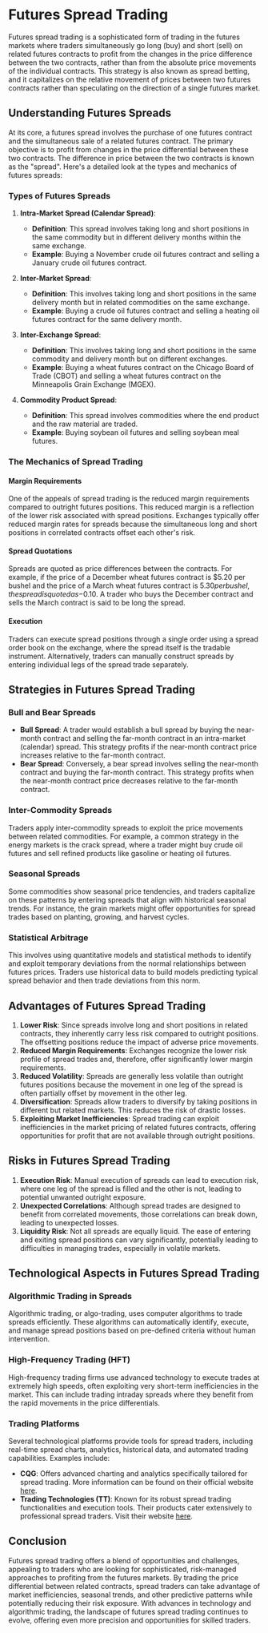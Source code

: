 # Futures Spread Trading

Futures spread trading is a sophisticated form of trading in the futures markets where traders simultaneously go long (buy) and short (sell) on related futures contracts to profit from the changes in the price difference between the two contracts, rather than from the absolute price movements of the individual contracts. This strategy is also known as spread betting, and it capitalizes on the relative movement of prices between two futures contracts rather than speculating on the direction of a single futures market.

## Understanding Futures Spreads

At its core, a futures spread involves the purchase of one futures contract and the simultaneous sale of a related futures contract. The primary objective is to profit from changes in the price differential between these two contracts. The difference in price between the two contracts is known as the "spread". Here's a detailed look at the types and mechanics of futures spreads:

### Types of Futures Spreads

1. **Intra-Market Spread (Calendar Spread)**:
    - **Definition**: This spread involves taking long and short positions in the same commodity but in different delivery months within the same exchange.
    - **Example**: Buying a November crude oil futures contract and selling a January crude oil futures contract.
    
2. **Inter-Market Spread**:
    - **Definition**: This involves taking long and short positions in the same delivery month but in related commodities on the same exchange.
    - **Example**: Buying a crude oil futures contract and selling a heating oil futures contract for the same delivery month.
    
3. **Inter-Exchange Spread**:
    - **Definition**: This involves taking long and short positions in the same commodity and delivery month but on different exchanges.
    - **Example**: Buying a wheat futures contract on the Chicago Board of Trade (CBOT) and selling a wheat futures contract on the Minneapolis Grain Exchange (MGEX).

4. **Commodity Product Spread**: 
    - **Definition**: This spread involves commodities where the end product and the raw material are traded. 
    - **Example**: Buying soybean oil futures and selling soybean meal futures.

### The Mechanics of Spread Trading

#### Margin Requirements

One of the appeals of spread trading is the reduced margin requirements compared to outright futures positions. This reduced margin is a reflection of the lower risk associated with spread positions. Exchanges typically offer reduced margin rates for spreads because the simultaneous long and short positions in correlated contracts offset each other's risk.

#### Spread Quotations

Spreads are quoted as price differences between the contracts. For example, if the price of a December wheat futures contract is $5.20 per bushel and the price of a March wheat futures contract is $5.30 per bushel, the spread is quoted as -$0.10. A trader who buys the December contract and sells the March contract is said to be long the spread.

#### Execution

Traders can execute spread positions through a single order using a spread order book on the exchange, where the spread itself is the tradable instrument. Alternatively, traders can manually construct spreads by entering individual legs of the spread trade separately.

## Strategies in Futures Spread Trading

### Bull and Bear Spreads

- **Bull Spread**: A trader would establish a bull spread by buying the near-month contract and selling the far-month contract in an intra-market (calendar) spread. This strategy profits if the near-month contract price increases relative to the far-month contract.
- **Bear Spread**: Conversely, a bear spread involves selling the near-month contract and buying the far-month contract. This strategy profits when the near-month contract price decreases relative to the far-month contract.

### Inter-Commodity Spreads

Traders apply inter-commodity spreads to exploit the price movements between related commodities. For example, a common strategy in the energy markets is the crack spread, where a trader might buy crude oil futures and sell refined products like gasoline or heating oil futures.

### Seasonal Spreads

Some commodities show seasonal price tendencies, and traders capitalize on these patterns by entering spreads that align with historical seasonal trends. For instance, the grain markets might offer opportunities for spread trades based on planting, growing, and harvest cycles.

### Statistical Arbitrage

This involves using quantitative models and statistical methods to identify and exploit temporary deviations from the normal relationships between futures prices. Traders use historical data to build models predicting typical spread behavior and then trade deviations from this norm.

## Advantages of Futures Spread Trading

1. **Lower Risk**: Since spreads involve long and short positions in related contracts, they inherently carry less risk compared to outright positions. The offsetting positions reduce the impact of adverse price movements.
2. **Reduced Margin Requirements**: Exchanges recognize the lower risk profile of spread trades and, therefore, offer significantly lower margin requirements.
3. **Reduced Volatility**: Spreads are generally less volatile than outright futures positions because the movement in one leg of the spread is often partially offset by movement in the other leg.
4. **Diversification**: Spreads allow traders to diversify by taking positions in different but related markets. This reduces the risk of drastic losses.
5. **Exploiting Market Inefficiencies**: Spread trading can exploit inefficiencies in the market pricing of related futures contracts, offering opportunities for profit that are not available through outright positions.

## Risks in Futures Spread Trading

1. **Execution Risk**: Manual execution of spreads can lead to execution risk, where one leg of the spread is filled and the other is not, leading to potential unwanted outright exposure.
2. **Unexpected Correlations**: Although spread trades are designed to benefit from correlated movements, those correlations can break down, leading to unexpected losses.
3. **Liquidity Risk**: Not all spreads are equally liquid. The ease of entering and exiting spread positions can vary significantly, potentially leading to difficulties in managing trades, especially in volatile markets.

## Technological Aspects in Futures Spread Trading

### Algorithmic Trading in Spreads

Algorithmic trading, or algo-trading, uses computer algorithms to trade spreads efficiently. These algorithms can automatically identify, execute, and manage spread positions based on pre-defined criteria without human intervention.

### High-Frequency Trading (HFT)

High-frequency trading firms use advanced technology to execute trades at extremely high speeds, often exploiting very short-term inefficiencies in the market. This can include trading intraday spreads where they benefit from the rapid movements in the price differentials.

### Trading Platforms

Several technological platforms provide tools for spread traders, including real-time spread charts, analytics, historical data, and automated trading capabilities. Examples include:

- **CQG**: Offers advanced charting and analytics specifically tailored for spread trading. More information can be found on their official website [here](https://www.cqg.com).
- **Trading Technologies (TT)**: Known for its robust spread trading functionalities and execution tools. Their products cater extensively to professional spread traders. Visit their website [here](https://www.tradingtechnologies.com).

## Conclusion

Futures spread trading offers a blend of opportunities and challenges, appealing to traders who are looking for sophisticated, risk-managed approaches to profiting from the futures markets. By trading the price differential between related contracts, spread traders can take advantage of market inefficiencies, seasonal trends, and other predictive patterns while potentially reducing their risk exposure. With advances in technology and algorithmic trading, the landscape of futures spread trading continues to evolve, offering even more precision and opportunities for skilled traders.
